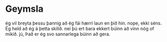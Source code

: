 # Geymsla
ég vil breyta þessu þannig að ég fái hærri laun en þið hin.
nope, ekki séns.
Ég held að ég á þetta skilið.
nei þú ert bara ekkert búinn að vinn nóg of mikið.
jú, Það er ég svo sannarlega búinn að gera.
